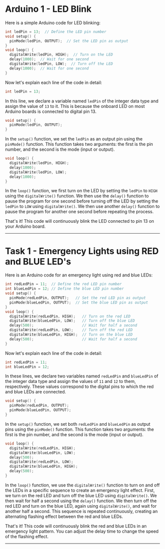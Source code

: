 # Arduino 1 - LED Blink

Here is a simple Arduino code for LED blinking:

```C++
int ledPin = 13;  // Define the LED pin number
void setup() {
  pinMode(ledPin, OUTPUT);  // Set the LED pin as output
}
void loop() {
  digitalWrite(ledPin, HIGH);  // Turn on the LED
  delay(1000);  // Wait for one second
  digitalWrite(ledPin, LOW);  // Turn off the LED
  delay(1000);  // Wait for one second
}
```

Now let's explain each line of the code in detail:

```C++
int ledPin = 13;
```
In this line, we declare a variable named `ledPin` of the integer data type and assign the value of `13` to it. This is because the onboard LED on most Arduino boards is connected to digital pin 13.

```C++
void setup() {
  pinMode(ledPin, OUTPUT);
}
```
In the `setup()` function, we set the `ledPin` as an output pin using the `pinMode()` function. This function takes two arguments: the first is the pin number, and the second is the mode (input or output).

```C++
void loop() {
  digitalWrite(ledPin, HIGH);
  delay(1000);
  digitalWrite(ledPin, LOW);
  delay(1000);
}
```
In the `loop()` function, we first turn on the LED by setting the `ledPin` to `HIGH` using the `digitalWrite()` function. We then use the `delay()` function to pause the program for one second before turning off the LED by setting the `ledPin` to `LOW` using `digitalWrite()`. We then use another `delay()` function to pause the program for another one second before repeating the process.

That's it! This code will continuously blink the LED connected to pin 13 on your Arduino board.

-----------------------------------------------------------------------------------------------------------------------------------------------------------------------


# Task 1 - Emergency Lights using RED and BLUE LED's

Here is an Arduino code for an emergency light using red and blue LEDs:

```C++
int redLedPin = 11;  // Define the red LED pin number
int blueLedPin = 12; // Define the blue LED pin number
void setup() {
  pinMode(redLedPin, OUTPUT);   // Set the red LED pin as output
  pinMode(blueLedPin, OUTPUT);  // Set the blue LED pin as output
}
void loop() {
  digitalWrite(redLedPin, HIGH);   // Turn on the red LED
  digitalWrite(blueLedPin, LOW);   // Turn off the blue LED
  delay(500);                      // Wait for half a second
  digitalWrite(redLedPin, LOW);    // Turn off the red LED
  digitalWrite(blueLedPin, HIGH);  // Turn on the blue LED
  delay(500);                      // Wait for half a second
}
```

Now let's explain each line of the code in detail:

```C++
int redLedPin = 11;
int blueLedPin = 12;
```
In these lines, we declare two variables named `redLedPin` and `blueLedPin` of the integer data type and assign the values of `11` and `12` to them, respectively. These values correspond to the digital pins to which the red and blue LEDs are connected.

```C++
void setup() {
  pinMode(redLedPin, OUTPUT);
  pinMode(blueLedPin, OUTPUT);
}
```
In the `setup()` function, we set both `redLedPin` and `blueLedPin` as output pins using the `pinMode()` function. This function takes two arguments: the first is the pin number, and the second is the mode (input or output).

```C++
void loop() {
  digitalWrite(redLedPin, HIGH);
  digitalWrite(blueLedPin, LOW);
  delay(500);
  digitalWrite(redLedPin, LOW);
  digitalWrite(blueLedPin, HIGH);
  delay(500);
}
```
In the `loop()` function, we use the `digitalWrite()` function to turn on and off the LEDs in a specific sequence to create an emergency light effect. First, we turn on the red LED and turn off the blue LED using `digitalWrite()`. We then wait for half a second using the `delay()` function. We then turn off the red LED and turn on the blue LED, again using `digitalWrite()`, and wait for another half a second. This sequence is repeated continuously, creating an alternating flashing effect between the red and blue LEDs.

That's it! This code will continuously blink the red and blue LEDs in an emergency light pattern. You can adjust the delay time to change the speed of the flashing effect.

-----------------------------------------------------------------------------------------------------------------------------------------------------------------------
